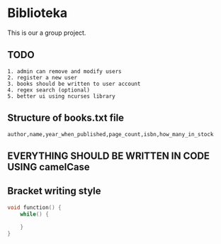 # Biblioteka
This is our a group project.

## TODO
```
1. admin can remove and modify users
2. register a new user
3. books should be written to user account
4. regex search (optional)
5. better ui using ncurses library
```

## Structure of books.txt file
```
author,name,year_when_published,page_count,isbn,how_many_in_stock
```

## EVERYTHING SHOULD BE WRITTEN IN CODE USING camelCase

## Bracket writing style

```c
void function() {
    while() {
        
    }
}
```
